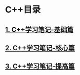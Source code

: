 # C++目录

## [1. C++学习笔记-基础篇](https://github.com/shawroad/notebook/blob/main/c%2B%2B/1.C%2B%2B%E5%9F%BA%E7%A1%80%E7%AF%87.md)

## [2. C++学习笔记-核心篇](https://github.com/shawroad/notebook/blob/main/c%2B%2B/2.C%2B%2B%E6%A0%B8%E5%BF%83%E7%AF%87.md)

## [3. C++学习笔记-提高篇](https://github.com/shawroad/notebook/blob/main/c%2B%2B/3.C%2B%2B%E6%8F%90%E9%AB%98%E7%AF%87.md)
